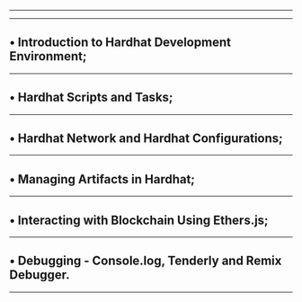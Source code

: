 
---------------------------------------------------------------------------
---------------------------------------------------------------------------
• Introduction to Hardhat Development Environment;
---------------------------------------------------------------------------
---------------------------------------------------------------------------
• Hardhat Scripts and Tasks;
---------------------------------------------------------------------------
---------------------------------------------------------------------------
• Hardhat Network and Hardhat Configurations;
---------------------------------------------------------------------------
---------------------------------------------------------------------------
• Managing Artifacts in Hardhat;
---------------------------------------------------------------------------
---------------------------------------------------------------------------
• Interacting with Blockchain Using Ethers.js;
---------------------------------------------------------------------------
---------------------------------------------------------------------------
• Debugging - Console.log, Tenderly and Remix Debugger.
---------------------------------------------------------------------------
---------------------------------------------------------------------------
